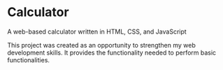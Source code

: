# Calculator
A web-based calculator written in HTML, CSS, and JavaScript

This project was created as an opportunity to strengthen my web development skills. It provides the functionality needed to perform basic functionalities. 